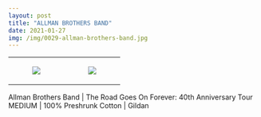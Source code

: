 ```yaml
---
layout: post
title: "ALLMAN BROTHERS BAND"
date: 2021-01-27
img: /img/0029-allman-brothers-band.jpg
---
```




<table style="width:100%;"><tr><td style="vertical-align:top;">
      <figure class="tmblr-full" data-orig-height="2048" data-orig-width="1365" data-orig-src="https://concertshirts.netlify.app/shirts/0029/0029-01.jpg"><img src="https://64.media.tumblr.com/268697bcdb21034be9573b97d33705de/f328959ae24845e5-1c/s540x810/fd69518c4d8c74a3d16ac8b9919cdb905c68e147.jpg" data-orig-height="2048" data-orig-width="1365" data-orig-src="https://concertshirts.netlify.app/shirts/0029/0029-01.jpg"/></figure></td>
    <td style="vertical-align:top;">
      <figure class="tmblr-full" data-orig-height="2048" data-orig-width="1365" data-orig-src="https://concertshirts.netlify.app/shirts/0029/0029-02.jpg"><img src="https://64.media.tumblr.com/e7075cd3c9145ad581956ef6cf22a59a/f328959ae24845e5-de/s540x810/bf4f89784fe4fd867570ccbc73b9317e1b9295f1.jpg" data-orig-height="2048" data-orig-width="1365" data-orig-src="https://concertshirts.netlify.app/shirts/0029/0029-02.jpg"/></figure></td>
  </tr></table><p>
  Allman Brothers Band | The Road Goes On Forever: 40th Anniversary Tour<br/>MEDIUM | 100% Preshrunk Cotton | Gildan
</p>
